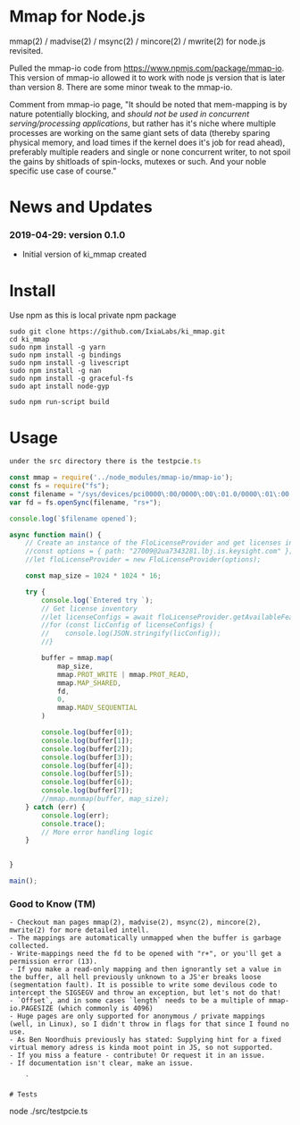 # Mmap for Node.js
mmap(2) / madvise(2) / msync(2) / mincore(2) / mwrite(2) for node.js revisited.

Pulled the mmap-io code from https://www.npmjs.com/package/mmap-io. This version of mmap-io allowed it to work with node js version that is later than version 8.
There are some minor tweak to the mmap-io.

Comment from mmap-io page, "It should be noted that mem-mapping is by nature potentially blocking, and _should not be used in concurrent serving/processing applications_, but rather has it's niche where multiple processes are working on the same giant sets of data (thereby sparing physical memory, and load times if the kernel does it's job for read ahead), preferably multiple readers and single or none concurrent writer, to not spoil the gains by shitloads of spin-locks, mutexes or such. And your noble specific use case of course."

# News and Updates

### 2019-04-29: version 0.1.0
- Initial version of ki_mmap created


# Install
Use npm as this is local private npm package

```
sudo git clone https://github.com/IxiaLabs/ki_mmap.git    
cd ki_mmap
sudo npm install -g yarn
sudo npm install -g bindings
sudo npm install -g livescript
sudo npm install -g nan
sudo npm install -g graceful-fs
sudo apt install node-gyp

sudo npm run-script build
```



# Usage

```typescript
under the src directory there is the testpcie.ts

const mmap = require('../node_modules/mmap-io/mmap-io');
const fs = require("fs");
const filename = "/sys/devices/pci0000\:00/0000\:00\:01.0/0000\:01\:00.0/resource1";
var fd = fs.openSync(filename, "rs+");

console.log(`$filename opened`);

async function main() {
    // Create an instance of the FloLicenseProvider and get licenses inventory.
    //const options = { path: "27009@2ua7343281.lbj.is.keysight.com" };
    //let floLicenseProvider = new FloLicenseProvider(options);

    const map_size = 1024 * 1024 * 16;    

    try {
        console.log(`Entered try `);
        // Get license inventory
        //let licenseConfigs = await floLicenseProvider.getAvailableFeatureList();
        //for (const licConfig of licenseConfigs) {
        //    console.log(JSON.stringify(licConfig));
        //}

        buffer = mmap.map(
            map_size,
            mmap.PROT_WRITE | mmap.PROT_READ,
            mmap.MAP_SHARED,
            fd,
            0,
            mmap.MADV_SEQUENTIAL
        )

        console.log(buffer[0]);
        console.log(buffer[1]);
        console.log(buffer[2]);
        console.log(buffer[3]);
        console.log(buffer[4]);
        console.log(buffer[5]);
        console.log(buffer[6]);
        console.log(buffer[7]);
        //mmap.munmap(buffer, map_size);
    } catch (err) {
        console.log(err);
        console.trace();
        // More error handling logic
    }

    
}

main();
```

### Good to Know (TM)

```the following are taken from https://www.npmjs.com/package/mmap-io
- Checkout man pages mmap(2), madvise(2), msync(2), mincore(2), mwrite(2) for more detailed intell.
- The mappings are automatically unmapped when the buffer is garbage collected.
- Write-mappings need the fd to be opened with "r+", or you'll get a permission error (13).
- If you make a read-only mapping and then ignorantly set a value in the buffer, all hell previously unknown to a JS'er breaks loose (segmentation fault). It is possible to write some devilous code to intercept the SIGSEGV and throw an exception, but let's not do that!
- `Offset`, and in some cases `length` needs to be a multiple of mmap-io.PAGESIZE (which commonly is 4096)
- Huge pages are only supported for anonymous / private mappings (well, in Linux), so I didn't throw in flags for that since I found no use.
- As Ben Noordhuis previously has stated: Supplying hint for a fixed virtual memory adress is kinda moot point in JS, so not supported.
- If you miss a feature - contribute! Or request it in an issue.
- If documentation isn't clear, make an issue.

    `

# Tests
```
node ./src/testpcie.ts
```
